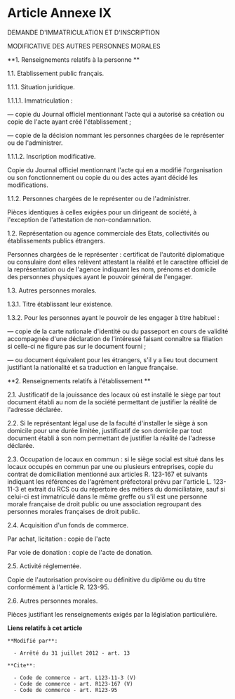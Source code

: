 # Article Annexe IX

DEMANDE D'IMMATRICULATION ET D'INSCRIPTION 

MODIFICATIVE DES AUTRES PERSONNES MORALES 

**1. Renseignements relatifs à la personne **

1.1. Etablissement public français. 

1.1.1. Situation juridique. 

1.1.1.1. Immatriculation : 

― copie du Journal officiel mentionnant l'acte qui a autorisé sa création ou copie de l'acte ayant créé l'établissement ;

― copie de la décision nommant les personnes chargées de le représenter ou de l'administrer. 

1.1.1.2. Inscription modificative. 

Copie du Journal officiel mentionnant l'acte qui en a modifié l'organisation ou son fonctionnement ou copie du ou des actes
ayant décidé les modifications. 

1.1.2. Personnes chargées de le représenter ou de l'administrer.

Pièces identiques à celles exigées pour un dirigeant de société, à l'exception de l'attestation de non-condamnation. 

1.2. Représentation ou agence commerciale des Etats, collectivités ou établissements publics étrangers. 

Personnes chargées de le représenter : certificat de l'autorité diplomatique ou consulaire dont elles relèvent attestant la
réalité et le caractère officiel de la représentation ou de l'agence indiquant les nom, prénoms et domicile des personnes
physiques ayant le pouvoir général de l'engager. 

1.3. Autres personnes morales. 

1.3.1. Titre établissant leur existence. 

1.3.2. Pour les personnes ayant le pouvoir de les engager à titre habituel : 

― copie de la carte nationale d'identité ou du passeport en cours de validité accompagnée d'une déclaration de l'intéressé
faisant connaître sa filiation si celle-ci ne figure pas sur le document fourni ; 

― ou document équivalent pour les étrangers, s'il y a lieu tout document justifiant la nationalité et sa traduction en langue
française. 

**2. Renseignements relatifs à l'établissement **

2.1. Justificatif de la jouissance des locaux où est installé le siège par tout document établi au nom de la société
permettant de justifier la réalité de l'adresse déclarée. 

2.2. Si le représentant légal use de la faculté d'installer le siège à son domicile pour une durée limitée, justificatif de
son domicile par tout document établi à son nom permettant de justifier la réalité de l'adresse déclarée. 

2.3. Occupation de locaux en commun : si le siège social est situé dans les locaux occupés en commun par une ou plusieurs
entreprises, copie du contrat de domiciliation mentionné aux articles R. 123-167 et suivants indiquant les références de
l'agrément préfectoral prévu par l'article L. 123-11-3 et extrait du RCS ou du répertoire des métiers du domiciliataire, sauf
si celui-ci est immatriculé dans le même greffe ou s'il est une personne morale française de droit public ou une association
regroupant des personnes morales françaises de droit public. 

2.4. Acquisition d'un fonds de commerce. 

Par achat, licitation : copie de l'acte 

Par voie de donation : copie de l'acte de donation. 

2.5. Activité réglementée. 

Copie de l'autorisation provisoire ou définitive du diplôme ou du titre conformément à l'article R. 123-95.

2.6. Autres personnes morales. 

Pièces justifiant les renseignements exigés par la législation particulière.

**Liens relatifs à cet article**

	**Modifié par**:

	  - Arrêté du 31 juillet 2012 - art. 13

	**Cite**:

	  - Code de commerce - art. L123-11-3 (V)
	  - Code de commerce - art. R123-167 (V)
	  - Code de commerce - art. R123-95

